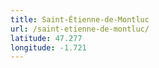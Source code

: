 ```yaml
---
title: Saint-Étienne-de-Montluc
url: /saint-etienne-de-montluc/
latitude: 47.277
longitude: -1.721
---
```

